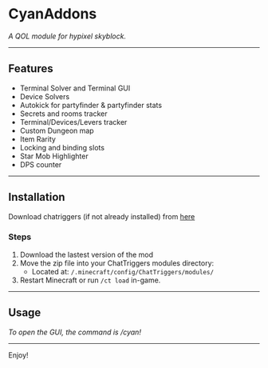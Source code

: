 # CyanAddons

_A QOL module for hypixel skyblock._

---

## Features

- Terminal Solver and Terminal GUI
- Device Solvers
- Autokick for partyfinder & partyfinder stats
- Secrets and rooms tracker
- Terminal/Devices/Levers tracker
- Custom Dungeon map
- Item Rarity
- Locking and binding slots
- Star Mob Highlighter
- DPS counter

---

## Installation
Download chatriggers (if not already installed) from [here]((https://chattriggers.com/))

### Steps

1. Download the lastest version of the mod
2. Move the zip file into your ChatTriggers modules directory:
   - Located at: `/.minecraft/config/ChatTriggers/modules/`
3. Restart Minecraft or run `/ct load` in-game.

---

## Usage

_To open the GUI, the command is /cyan!_

---

Enjoy!
